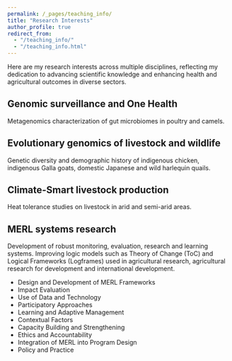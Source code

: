 ```yaml
---
permalink: /_pages/teaching_info/
title: "Research Interests"
author_profile: true
redirect_from: 
  - "/teaching_info/"
  - "/teaching_info.html"
---
```

Here are my research interests across multiple disciplines, reflecting my dedication to advancing scientific knowledge and enhancing health and agricultural outcomes in diverse sectors.

## Genomic surveillance and One Health
Metagenomics characterization of gut microbiomes in poultry and camels.

## Evolutionary genomics of livestock and wildlife
Genetic diversity and demographic history of indigenous chicken, indigenous Galla goats, domestic Japanese and wild harlequin quails.

## Climate-Smart livestock production
Heat tolerance studies on livestock in arid and semi-arid areas.

## MERL systems research
Development of robust monitoring, evaluation, research and learning systems. Improving logic models such as Theory of Change (ToC) and Logical Frameworks (Logframes) used in agricultural research, agricultural research for development and international development.
- Design and Development of MERL Frameworks
- Impact Evaluation
- Use of Data and Technology
- Participatory Approaches
- Learning and Adaptive Management
- Contextual Factors
- Capacity Building and Strengthening
- Ethics and Accountability
- Integration of MERL into Program Design
- Policy and Practice


